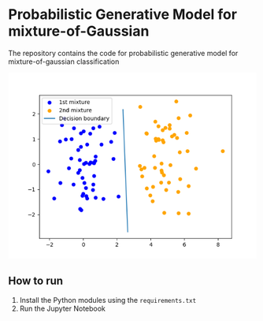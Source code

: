 # Probabilistic Generative Model for mixture-of-Gaussian

The repository contains the code for probabilistic generative model for mixture-of-gaussian classification

![Probabilistic Generative Model](figures/fig.png)

## How to run
1) Install the Python modules using the ```requirements.txt```
2) Run the Jupyter Notebook